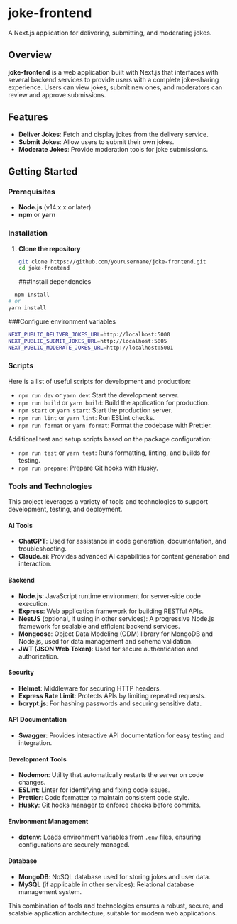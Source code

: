# joke-frontend

A Next.js application for delivering, submitting, and moderating jokes.

## Overview

**joke-frontend** is a web application built with Next.js that interfaces with several backend services to provide users with a complete joke-sharing experience. Users can view jokes, submit new ones, and moderators can review and approve submissions.

## Features

- **Deliver Jokes**: Fetch and display jokes from the delivery service.
- **Submit Jokes**: Allow users to submit their own jokes.
- **Moderate Jokes**: Provide moderation tools for joke submissions.

## Getting Started

### Prerequisites

- **Node.js** (v14.x.x or later)
- **npm** or **yarn**

### Installation

1. **Clone the repository**

   ```bash
   git clone https://github.com/yourusername/joke-frontend.git
   cd joke-frontend
   ```
   ###Install dependencies
 ```bash
   npm install
# or
yarn install
   ```

###Configure environment variables

```bash
NEXT_PUBLIC_DELIVER_JOKES_URL=http://localhost:5000
NEXT_PUBLIC_SUBMIT_JOKES_URL=http://localhost:5005
NEXT_PUBLIC_MODERATE_JOKES_URL=http://localhost:5001
```

### Scripts

Here is a list of useful scripts for development and production:

- `npm run dev` or `yarn dev`: Start the development server.
- `npm run build` or `yarn build`: Build the application for production.
- `npm start` or `yarn start`: Start the production server.
- `npm run lint` or `yarn lint`: Run ESLint checks.
- `npm run format` or `yarn format`: Format the codebase with Prettier.

Additional test and setup scripts based on the package configuration:

- `npm run test` or `yarn test`: Runs formatting, linting, and builds for testing.
- `npm run prepare`: Prepare Git hooks with Husky.

### Tools and Technologies

This project leverages a variety of tools and technologies to support development, testing, and deployment.

#### AI Tools
- **ChatGPT**: Used for assistance in code generation, documentation, and troubleshooting.
- **Claude.ai**: Provides advanced AI capabilities for content generation and interaction.

#### Backend
- **Node.js**: JavaScript runtime environment for server-side code execution.
- **Express**: Web application framework for building RESTful APIs.
- **NestJS** (optional, if using in other services): A progressive Node.js framework for scalable and efficient backend services.
- **Mongoose**: Object Data Modeling (ODM) library for MongoDB and Node.js, used for data management and schema validation.
- **JWT (JSON Web Token)**: Used for secure authentication and authorization.

#### Security
- **Helmet**: Middleware for securing HTTP headers.
- **Express Rate Limit**: Protects APIs by limiting repeated requests.
- **bcrypt.js**: For hashing passwords and securing sensitive data.

#### API Documentation
- **Swagger**: Provides interactive API documentation for easy testing and integration.

#### Development Tools
- **Nodemon**: Utility that automatically restarts the server on code changes.
- **ESLint**: Linter for identifying and fixing code issues.
- **Prettier**: Code formatter to maintain consistent code style.
- **Husky**: Git hooks manager to enforce checks before commits.

#### Environment Management
- **dotenv**: Loads environment variables from `.env` files, ensuring configurations are securely managed.

#### Database
- **MongoDB**: NoSQL database used for storing jokes and user data.
- **MySQL** (if applicable in other services): Relational database management system.

This combination of tools and technologies ensures a robust, secure, and scalable application architecture, suitable for modern web applications.

